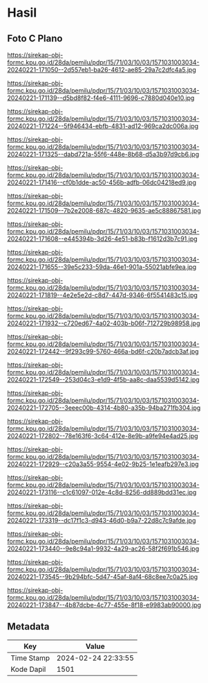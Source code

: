 # Hasil

## Foto C Plano

https://sirekap-obj-formc.kpu.go.id/28da/pemilu/pdpr/15/71/03/10/03/1571031003034-20240221-171050--2d557eb1-ba26-4612-ae85-29a7c2dfc4a5.jpg

https://sirekap-obj-formc.kpu.go.id/28da/pemilu/pdpr/15/71/03/10/03/1571031003034-20240221-171139--d5bd8f82-f4e6-4111-9696-c7880d040e10.jpg

https://sirekap-obj-formc.kpu.go.id/28da/pemilu/pdpr/15/71/03/10/03/1571031003034-20240221-171224--5f946434-ebfb-4831-ad12-969ca2dc006a.jpg

https://sirekap-obj-formc.kpu.go.id/28da/pemilu/pdpr/15/71/03/10/03/1571031003034-20240221-171325--dabd721a-55f6-448e-8b68-d5a3b97d9cb6.jpg

https://sirekap-obj-formc.kpu.go.id/28da/pemilu/pdpr/15/71/03/10/03/1571031003034-20240221-171416--cf0b1dde-ac50-456b-adfb-06dc04218ed9.jpg

https://sirekap-obj-formc.kpu.go.id/28da/pemilu/pdpr/15/71/03/10/03/1571031003034-20240221-171509--7b2e2008-687c-4820-9635-ae5c88867581.jpg

https://sirekap-obj-formc.kpu.go.id/28da/pemilu/pdpr/15/71/03/10/03/1571031003034-20240221-171608--e445394b-3d26-4e51-b83b-f1612d3b7c91.jpg

https://sirekap-obj-formc.kpu.go.id/28da/pemilu/pdpr/15/71/03/10/03/1571031003034-20240221-171655--39e5c233-59da-46e1-901a-55021abfe9ea.jpg

https://sirekap-obj-formc.kpu.go.id/28da/pemilu/pdpr/15/71/03/10/03/1571031003034-20240221-171819--4e2e5e2d-c8d7-447d-9346-6f5541483c15.jpg

https://sirekap-obj-formc.kpu.go.id/28da/pemilu/pdpr/15/71/03/10/03/1571031003034-20240221-171932--c720ed67-4a02-403b-b06f-712729b98958.jpg

https://sirekap-obj-formc.kpu.go.id/28da/pemilu/pdpr/15/71/03/10/03/1571031003034-20240221-172442--9f293c99-5760-466a-bd6f-c20b7adcb3af.jpg

https://sirekap-obj-formc.kpu.go.id/28da/pemilu/pdpr/15/71/03/10/03/1571031003034-20240221-172549--253d04c3-e1d9-4f5b-aa8c-daa5539d5142.jpg

https://sirekap-obj-formc.kpu.go.id/28da/pemilu/pdpr/15/71/03/10/03/1571031003034-20240221-172705--3eeec00b-4314-4b80-a35b-94ba271fb304.jpg

https://sirekap-obj-formc.kpu.go.id/28da/pemilu/pdpr/15/71/03/10/03/1571031003034-20240221-172802--78e163f6-3c64-412e-8e9b-a9fe94e4ad25.jpg

https://sirekap-obj-formc.kpu.go.id/28da/pemilu/pdpr/15/71/03/10/03/1571031003034-20240221-172929--c20a3a55-9554-4e02-9b25-1e1eafb297e3.jpg

https://sirekap-obj-formc.kpu.go.id/28da/pemilu/pdpr/15/71/03/10/03/1571031003034-20240221-173116--c1c61097-012e-4c8d-8256-dd889bdd31ec.jpg

https://sirekap-obj-formc.kpu.go.id/28da/pemilu/pdpr/15/71/03/10/03/1571031003034-20240221-173319--dc17f1c3-d943-46d0-b9a7-22d8c7c9afde.jpg

https://sirekap-obj-formc.kpu.go.id/28da/pemilu/pdpr/15/71/03/10/03/1571031003034-20240221-173440--9e8c94a1-9932-4a29-ac26-58f2f691b546.jpg

https://sirekap-obj-formc.kpu.go.id/28da/pemilu/pdpr/15/71/03/10/03/1571031003034-20240221-173545--9b294bfc-5d47-45af-8af4-68c8ee7c0a25.jpg

https://sirekap-obj-formc.kpu.go.id/28da/pemilu/pdpr/15/71/03/10/03/1571031003034-20240221-173847--4b87dcbe-4c77-455e-8f18-e9983ab90000.jpg


## Metadata

| Key        | Value               |
| ---------- | ------------------- |
| Time Stamp | 2024-02-24 22:33:55 |
| Kode Dapil | 1501                |



